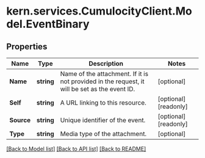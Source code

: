 # kern.services.CumulocityClient.Model.EventBinary

## Properties

Name | Type | Description | Notes
------------ | ------------- | ------------- | -------------
**Name** | **string** | Name of the attachment. If it is not provided in the request, it will be set as the event ID. | [optional] 
**Self** | **string** | A URL linking to this resource. | [optional] [readonly] 
**Source** | **string** | Unique identifier of the event. | [optional] [readonly] 
**Type** | **string** | Media type of the attachment. | [optional] 

[[Back to Model list]](../README.md#documentation-for-models) [[Back to API list]](../README.md#documentation-for-api-endpoints) [[Back to README]](../README.md)

